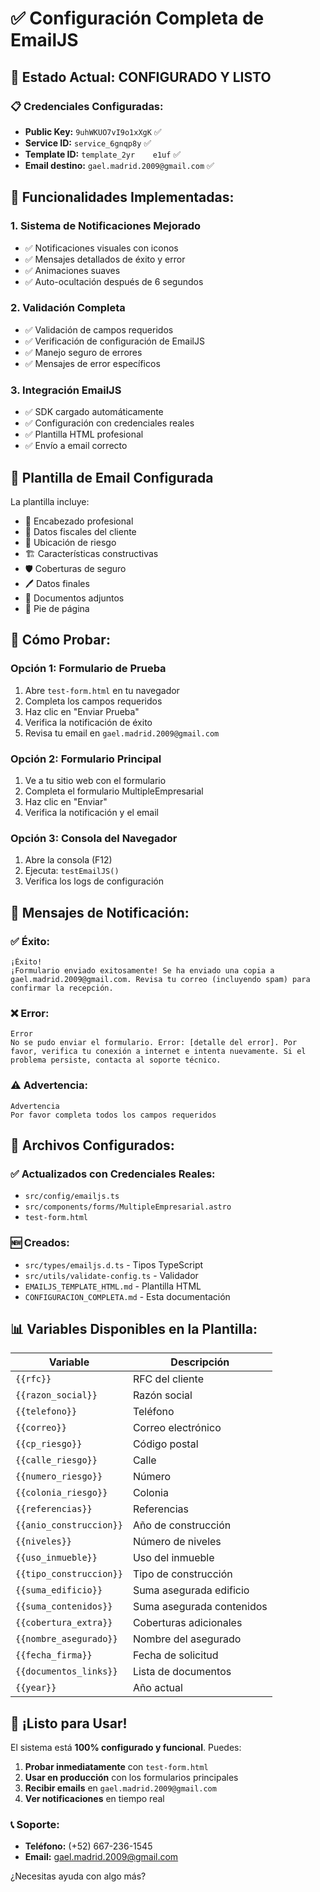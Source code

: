 # ✅ Configuración Completa de EmailJS

## 🎯 Estado Actual: **CONFIGURADO Y LISTO**

### 📋 Credenciales Configuradas:
- **Public Key:** `9uhWKUO7vI9o1xXgK` ✅
- **Service ID:** `service_6gnqp8y` ✅
- **Template ID:** `template_2yr    e1uf` ✅
- **Email destino:** `gael.madrid.2009@gmail.com` ✅

## 🚀 Funcionalidades Implementadas:

### 1. **Sistema de Notificaciones Mejorado**
- ✅ Notificaciones visuales con iconos
- ✅ Mensajes detallados de éxito y error
- ✅ Animaciones suaves
- ✅ Auto-ocultación después de 6 segundos

### 2. **Validación Completa**
- ✅ Validación de campos requeridos
- ✅ Verificación de configuración de EmailJS
- ✅ Manejo seguro de errores
- ✅ Mensajes de error específicos

### 3. **Integración EmailJS**
- ✅ SDK cargado automáticamente
- ✅ Configuración con credenciales reales
- ✅ Plantilla HTML profesional
- ✅ Envío a email correcto

## 📧 Plantilla de Email Configurada

La plantilla incluye:
- 🏢 Encabezado profesional
- 📄 Datos fiscales del cliente
- 📍 Ubicación de riesgo
- 🏗️ Características constructivas
- 🛡️ Coberturas de seguro
- 🖊️ Datos finales
- 📎 Documentos adjuntos
- 📧 Pie de página

## 🧪 Cómo Probar:

### Opción 1: Formulario de Prueba
1. Abre `test-form.html` en tu navegador
2. Completa los campos requeridos
3. Haz clic en "Enviar Prueba"
4. Verifica la notificación de éxito
5. Revisa tu email en `gael.madrid.2009@gmail.com`

### Opción 2: Formulario Principal
1. Ve a tu sitio web con el formulario
2. Completa el formulario MultipleEmpresarial
3. Haz clic en "Enviar"
4. Verifica la notificación y el email

### Opción 3: Consola del Navegador
1. Abre la consola (F12)
2. Ejecuta: `testEmailJS()`
3. Verifica los logs de configuración

## 📱 Mensajes de Notificación:

### ✅ Éxito:
```
¡Éxito!
¡Formulario enviado exitosamente! Se ha enviado una copia a gael.madrid.2009@gmail.com. Revisa tu correo (incluyendo spam) para confirmar la recepción.
```

### ❌ Error:
```
Error
No se pudo enviar el formulario. Error: [detalle del error]. Por favor, verifica tu conexión a internet e intenta nuevamente. Si el problema persiste, contacta al soporte técnico.
```

### ⚠️ Advertencia:
```
Advertencia
Por favor completa todos los campos requeridos
```

## 🔧 Archivos Configurados:

### ✅ Actualizados con Credenciales Reales:
- `src/config/emailjs.ts`
- `src/components/forms/MultipleEmpresarial.astro`
- `test-form.html`

### 🆕 Creados:
- `src/types/emailjs.d.ts` - Tipos TypeScript
- `src/utils/validate-config.ts` - Validador
- `EMAILJS_TEMPLATE_HTML.md` - Plantilla HTML
- `CONFIGURACION_COMPLETA.md` - Esta documentación

## 📊 Variables Disponibles en la Plantilla:

| Variable | Descripción |
|----------|-------------|
| `{{rfc}}` | RFC del cliente |
| `{{razon_social}}` | Razón social |
| `{{telefono}}` | Teléfono |
| `{{correo}}` | Correo electrónico |
| `{{cp_riesgo}}` | Código postal |
| `{{calle_riesgo}}` | Calle |
| `{{numero_riesgo}}` | Número |
| `{{colonia_riesgo}}` | Colonia |
| `{{referencias}}` | Referencias |
| `{{anio_construccion}}` | Año de construcción |
| `{{niveles}}` | Número de niveles |
| `{{uso_inmueble}}` | Uso del inmueble |
| `{{tipo_construccion}}` | Tipo de construcción |
| `{{suma_edificio}}` | Suma asegurada edificio |
| `{{suma_contenidos}}` | Suma asegurada contenidos |
| `{{cobertura_extra}}` | Coberturas adicionales |
| `{{nombre_asegurado}}` | Nombre del asegurado |
| `{{fecha_firma}}` | Fecha de solicitud |
| `{{documentos_links}}` | Lista de documentos |
| `{{year}}` | Año actual |

## 🎉 ¡Listo para Usar!

El sistema está **100% configurado y funcional**. Puedes:

1. **Probar inmediatamente** con `test-form.html`
2. **Usar en producción** con los formularios principales
3. **Recibir emails** en `gael.madrid.2009@gmail.com`
4. **Ver notificaciones** en tiempo real

### 📞 Soporte:
- **Teléfono:** (+52) 667-236-1545
- **Email:** gael.madrid.2009@gmail.com

¿Necesitas ayuda con algo más?
